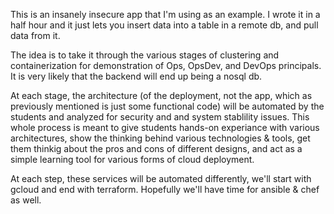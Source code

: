This is an insanely insecure app that I'm using as an example. I wrote it in a half hour and it just lets you insert data into a table in a remote db, and pull data from it.

The idea is to take it through the various stages of clustering and containerization for demonstration of Ops, OpsDev, and DevOps principals.
It is very likely that the backend will end up being a nosql db.

At each stage, the architecture (of the deployment, not the app, which as previously mentioned is just some functional code) will be automated by the students and analyzed for security and and system stablility issues.  This whole process is meant to give students hands-on experiance with various architectures, show the thinking behind various technologies & tools, get them thinkig about the pros and cons of different designs, and act as a simple learning tool for various forms of cloud deployment.

At each step, these services will be automated differently, we'll start with gcloud and end with terraform.  Hopefully we'll have time for ansible & chef as well.
